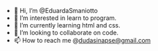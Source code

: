 - 👋 Hi, I’m @EduardaSmaniotto
- 👀 I’m interested in learn to program.
- 🌱 I’m currently learning html and css.
- 💞️ I’m looking to collaborate on code.
- 📫 How to reach me @dudasinapse@gmail.com

<!---
EduardaSmaniotto/EduardaSmaniotto is a ✨ special ✨ repository because its `README.md` (this file) appears on your GitHub profile.
You can click the Preview link to take a look at your changes.
--->
